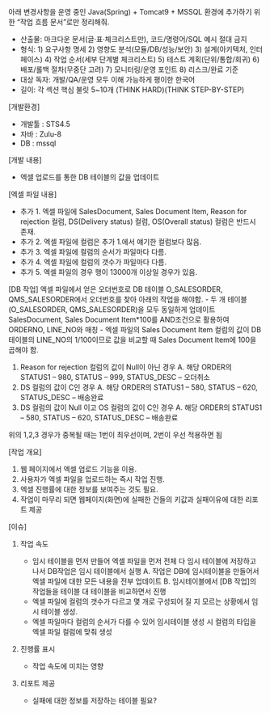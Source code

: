 아래 변경사항을 운영 중인 Java(Spring) + Tomcat9 + MSSQL 환경에 추가하기 위한
“작업 흐름 문서”로만 정리해줘. 
- 산출물: 마크다운 문서(글·표·체크리스트만), 코드/명령어/SQL 예시 절대 금지
- 형식: 1) 요구사항 명세 2) 영향도 분석(모듈/DB/성능/보안) 3) 설계(아키텍처, 인터페이스)
        4) 작업 순서(세부 단계별 체크리스트) 5) 테스트 계획(단위/통합/회귀)
        6) 배포/롤백 절차(무중단 고려) 7) 모니터링/운영 포인트 8) 리스크/완료 기준
- 대상 독자: 개발/QA/운영 모두 이해 가능하게 평이한 한국어
- 길이: 각 섹션 핵심 불릿 5~10개
(THINK HARD)(THINK STEP-BY-STEP)


[개발환경]
- 개발툴 : STS4.5
- 자바 : Zulu-8
- DB : mssql

[개발 내용]
- 엑셀 업로드를 통한 DB 테이블의 값을 업데이트


[엑셀 파일 내용]
- 추가 1. 엑셀 파일에 SalesDocument, Sales Document Item, Reason for rejection 컬럼, DS(Delivery status) 컬럼, OS(Overall status) 컬럼은 반드시 존재.
- 추가 2. 엑셀 파일에 컬럼은 추가 1.에서 얘기한 컬럼보다 많음.
- 추가 3. 엑셀 파일에 컬럼의 순서가 파일마다 다름.
- 추가 4. 엑셀 파일에 컬럼의 갯수가 파일마다 다름.
- 추가 5. 엑셀 파일의 경우 행이 13000개 이상일 경우가 있음.

[DB 작업]
엑셀 파일에서 얻은 오더번호로 DB 테이블 O_SALESORDER, QMS_SALESORDER에서 오더번호를 찾아 아래의 작업을 해야함.
    - 두 개 테이블(O_SALESORDER, QMS_SALESORDER)을 모두 동일하게 업데이트
SalesDocument, Sales Document Item*100를 AND조건으로 활용하여 ORDERNO, LINE_NO와 매칭
    - 엑셀 파일의 Sales Document Item 컬럼의 값이 DB 테이블의 LINE_NO의 1/100이므로 값을 비교할 때 Sales Document Item에 100을 곱해야 함.

1. Reason for rejection 컬럼의 값이 Null이 아닌 경우
    A. 해당 ORDER의 STATUS1 – 980, STATUS – 999, STATUS_DESC – 오더취소
2. DS 컬럼의 값이 C인 경우
    A. 해당 ORDER의 STATUS1 – 580, STATUS – 620, STATUS_DESC – 배송완료
3. DS 컬럼의 값이 Null 이고 OS 컬럼의 값이 C인 경우
    A. 해당 ORDER의 STATUS1 – 580, STATUS – 620, STATUS_DESC – 배송완료

위의 1,2,3 경우가 중복될 때는 1번이 최우선이며, 2번이 우선 적용하면 됨


[작업 개요]
1. 웹 페이지에서 엑셀 업로드 기능을 이용.
2. 사용자가 엑셀 파일을 업로드하는 즉시 작업 진행.
3. 엑셀 진행률에 대한 정보를 보여주는 것도 필요.
4. 작업이 마무리 되면 웹페이지(화면)에 실패한 건들의 키값과 실패이유에 대한 리포트 제공

[이슈]
1. 작업 속도
    - 임시 테이블을 먼저 만들어 엑셀 파일을 먼저 전체 다 임시 테이블에 저장하고 나서 DB작업은 임시 테이블에서 실행
        A. 작업은 DB에 임시테이블을 만들어서 엑셀 파일에 대한 모든 내용을 전부 업데이트
        B. 임시테이블에서 [DB 작업]의 작업들을 테이블 대 테이블을 비교하면서 진행
    - 엑셀 파일에 컬럼의 갯수가 다르고 몇 개로 구성되어 질 지 모르는 상황에서 임시 테이블 생성.
	- 엑셀 파일마다 컬럼의 순서가 다를 수 있어 임시테이블 생성 시 컬럼의 타입을 엑셀 파일 컬럼에 맞춰 생성
2. 진행률 표시
    - 작업 속도에 미치는 영향

3. 리포트 제공
    - 실패에 대한 정보를 저장하는 테이블 필요?

